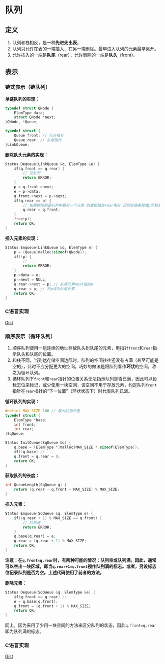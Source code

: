 # 队列
## 定义
1. 队列和栈相反，是一种**先进先出表**。
2. 队列只允许在表的一端插入，在另一端删除。最早进入队列的元素最早离开。
3. 允许插入的一端是**队尾**（rear），允许删除的一端是**队头**（front）。


## 表示
### 链式表示（链队列）
**单链队列的实现：**
```c
typedef struct QNode {
    ElemType data;
    struct QNode *next;
}QNode, *Queue;

typedef struct {
    Queue front; // 队头指针
    Queue rear; // 队尾指针
}LinkQueue;
```

**删除队头元素的实现：**
```c
Status Dequeue(LinkQueue &q, ElemType &e) {
    if(q.front == q.rear) {
        // 空队列
        return ERROR;
    }
    p = q.front->next;
    e = p->data;
    q.front->next = p->next;
    if(q.rear == p) {
        // 如果删除的是队列中最后一个元素 则重新赋值rear指针 否则会随着释放p而释放
        q.rear = q.front;
    }
    free(p);
    return OK;
}
```

**插入元素的实现：**
```c
Status Enqueue(LinkQueue &q, ElemType e) {
    p = (Queue)malloc(sizeof(QNode));
    if(!p) {
        // ...
        return ERROR;
    }
    p->data = e;
    p->next = NULL;
    q.rear->next = p; // 队尾元素next指向p
    q.rear = p; // 将p设为队尾元素
    return OK;
}
```

### C语言实现
[Gist](https://gist.github.com/yunwu528491/35f1fcbecdcabcbc372a87693ec9b79a)


### 顺序表示（循环队列）
1. 顺序队列使用一组连续的地址存放队头到队尾的元素，用指针`front`和`rear`指示队头和队尾的位置。
2. 和栈不同，当到达存储空间边际时，队列的空间往往还没有占满（甚至可能是空的），此时不应分配更大的空间。巧妙的做法是将队列看作**环状**的空间，称之为循环队列。
3. 循环队列下`front`和`rear`指针的位置关系无法指示队列是否已满，因此可以设标志位来标记，或少使用一块空间，该空间不用于存放元素，约定队列`front`指针在`rear`指针的“下一位置”（环状状态下）时代表队列已满。

**循环队列的实现：**
```c
#define MAX_SIZE 100 // 最大队列长度
typedef struct {
    ElemType *base; 
    int front;
    int rear;
}SqQueue;

Status InitQueue(SqQueue &q) {
    q.base = (ElemType *)malloc(MAX_SIZE * sizeof(ElemType));
    if(!q.base) // ...
    q.front = q.rear = 0;
    return OK;
}
```

**获取队列的长度：**
```c
int QueueLength(SqQueue q) {
    return (q.rear - q.front + MAX_SIZE) % MAX_SIZE;
}
```

**插入元素：**
```c
Status Enqueue(SqQueue &q, ElemType e) {
    if((q.rear + 1) % MAX_SIZE == q.front) {
        // 队列满
        return ERROR;
    } 
    q.base[q.rear] = e;
    q.rear = (q.rear + 1) % MAX_SIZE;
    return OK;
}
```
**注意：在`q.front=q.rear`时，有两种可能的情况：队列空或队列满。因此，通常可以空出一块区域，即当`q.rear+1=q.front`视作队列满的标志。或者，另设标志位记录队列是否为空。上述代码使用了前者的方法。**



**删除元素：**
```c
Status Dequeue(SqQueue &q, ElemType &e) {
    if(q.front == q.rear) // ...
    e = q.base[q.front]; 
    q.front = (q.front + 1) % MAX_SIZE; 
    return OK;
}
```
同上，因为采用了少用一块空间的方法来区分队列的状态，因此`q.front=q.rear`即为队列满的标志。

### C语言实现
[Gist](https://gist.github.com/yunwu528491/a7ed982197d6af828a9d037b7c9d597f)